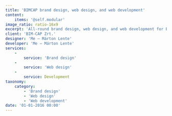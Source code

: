 ```yaml
---
title: 'BIMCAP brand design, web design, and web development'
content:
    items: '@self.modular'
image_ratio: ratio-16x9
excerpt: 'All-round brand design, web design, and web development for BIMCAP, an international BIM company.'
client: 'BIM-CAP Zrt.'
designer: 'Me – Márton Lente'
developer: 'Me – Márton Lente'
services:
    -
        service: 'Brand design'
    -
        service: 'Web design'
    -
        service: Development
taxonomy:
    category:
        - 'Brand design'
        - 'Web design'
        - 'Web development'
date: '01-01-2016 00:00'
---
```


